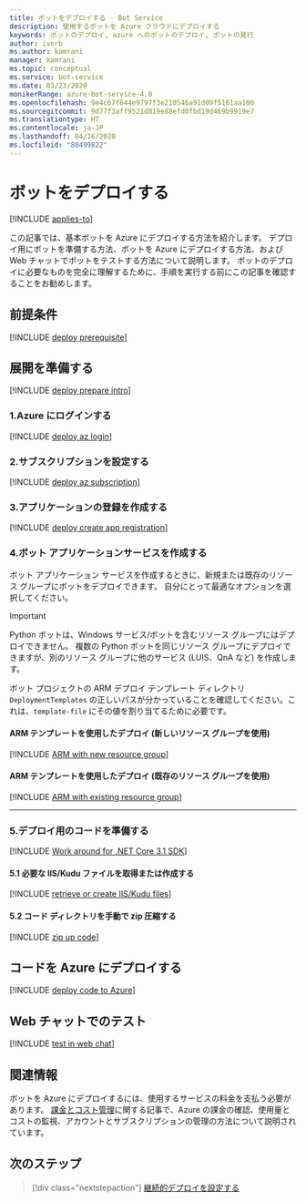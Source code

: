 ```yaml
---
title: ボットをデプロイする - Bot Service
description: 使用するボットを Azure クラウドにデプロイする
keywords: ボットのデプロイ, azure へのボットのデプロイ, ボットの発行
author: ivorb
ms.author: kamrani
manager: kamrani
ms.topic: conceptual
ms.service: bot-service
ms.date: 03/23/2020
monikerRange: azure-bot-service-4.0
ms.openlocfilehash: 9e4c67f644e9797f3e210546a91d09f5161aa100
ms.sourcegitcommit: 9d77f3aff9521d819e88efd0fbd19d469b9919e7
ms.translationtype: HT
ms.contentlocale: ja-JP
ms.lasthandoff: 04/16/2020
ms.locfileid: "80499822"
---
```

# <a name="deploy-your-bot"></a>ボットをデプロイする

[!INCLUDE [applies-to](./includes/applies-to.md)]

この記事では、基本ボットを Azure にデプロイする方法を紹介します。 デプロイ用にボットを準備する方法、ボットを Azure にデプロイする方法、および Web チャットでボットをテストする方法について説明します。 ボットのデプロイに必要なものを完全に理解するために、手順を実行する前にこの記事を確認することをお勧めします。

## <a name="prerequisites"></a>前提条件

[!INCLUDE [deploy prerequisite](~/includes/deploy/snippet-prerequisite.md)]

## <a name="prepare-for-deployment"></a>展開を準備する

[!INCLUDE [deploy prepare intro](~/includes/deploy/snippet-prepare-deploy-intro.md)]

### <a name="1-login-to-azure"></a>1.Azure にログインする

[!INCLUDE [deploy az login](~/includes/deploy/snippet-az-login.md)]

### <a name="2-set-the-subscription"></a>2.サブスクリプションを設定する

[!INCLUDE [deploy az subscription](~/includes/deploy/snippet-az-set-subscription.md)]

### <a name="3-create-the-application-registration"></a>3.アプリケーションの登録を作成する

[!INCLUDE [deploy create app registration](~/includes/deploy/snippet-create-app-registration.md)]

### <a name="4-create-the-bot-application-service"></a>4.ボット アプリケーションサービスを作成する

ボット アプリケーション サービスを作成するときに、新規または既存のリソース グループにボットをデプロイできます。 自分にとって最適なオプションを選択してください。

> [!IMPORTANT]
> Python ボットは、Windows サービス/ボットを含むリソース グループにはデプロイできません。  複数の Python ボットを同じリソース グループにデプロイできますが、別のリソース グループに他のサービス (LUIS、QnA など) を作成します。

ボット プロジェクトの ARM デプロイ テンプレート ディレクトリ `DeploymentTemplates` の正しいパスが分かっていることを確認してください。これは、`template-file` にその値を割り当てるために必要です。

#### <a name="deploy-via-arm-template-with-new-resource-group"></a>**ARM テンプレートを使用したデプロイ (**新しい**リソース グループを使用)**

<!-- ##### Create Azure resources -->
[!INCLUDE [ARM with new resource group](~/includes/deploy/snippet-ARM-new-resource-group.md)]


#### <a name="deploy-via-arm-template-with-existing--resource-group"></a>**ARM テンプレートを使用したデプロイ (**既存の**リソース グループを使用)**

[!INCLUDE [ARM with existing resource group](~/includes/deploy/snippet-ARM-existing-resource-group.md)]

---

### <a name="5-prepare-your-code-for-deployment"></a>5.デプロイ用のコードを準備する

[!INCLUDE [Work around for .NET Core 3.1 SDK](~/includes/deploy/samples-workaround-3-1.md)]

#### <a name="51-retrieve-or-create-necessary-iiskudu-files"></a>5.1 必要な IIS/Kudu ファイルを取得または作成する

[!INCLUDE [retrieve or create IIS/Kudu files](~/includes/deploy/snippet-IIS-Kudu-files.md)]

#### <a name="52-zip-up-the-code-directory-manually"></a>5.2 コード ディレクトリを手動で zip 圧縮する

[!INCLUDE [zip up code](~/includes/deploy/snippet-zip-code.md)]

## <a name="deploy-code-to-azure"></a>コードを Azure にデプロイする

[!INCLUDE [deploy code to Azure](~/includes/deploy/snippet-deploy-code-to-az.md)]

## <a name="test-in-web-chat"></a>Web チャットでのテスト

[!INCLUDE [test in web chat](~/includes/deploy/snippet-test-in-web-chat.md)]

## <a name="additional-information"></a>関連情報

ボットを Azure にデプロイするには、使用するサービスの料金を支払う必要があります。 [課金とコスト管理](https://docs.microsoft.com/azure/billing/)に関する記事で、Azure の課金の確認、使用量とコストの監視、アカウントとサブスクリプションの管理の方法について説明されています。

## <a name="next-steps"></a>次のステップ

> [!div class="nextstepaction"]
> [継続的デプロイを設定する](bot-service-build-continuous-deployment.md)

<!-- ## Appendix

[!INCLUDE [deploy csharp bot to Azure](~/includes/deploy/snippet-deploy-simple-csharp-echo-bot.md)] -->
